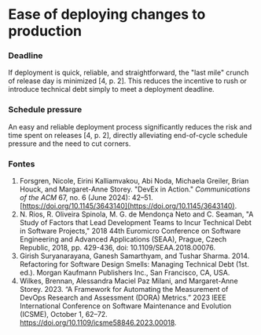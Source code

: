 # Ease of deploying changes to production

### Deadline
If deployment is quick, reliable, and straightforward, the "last mile" crunch of release day is minimized [4, p. 2]. This reduces the incentive to rush or introduce technical debt simply to meet a deployment deadline.

### Schedule pressure
An easy and reliable deployment process significantly reduces the risk and time spent on releases [4, p. 2], directly alleviating end-of-cycle schedule pressure and the need to cut corners.

### Fontes
1. Forsgren, Nicole, Eirini Kalliamvakou, Abi Noda, Michaela Greiler, Brian Houck, and Margaret-Anne Storey. "DevEx in Action." *Communications of the ACM* 67, no. 6 (June 2024): 42–51. [https://doi.org/10.1145/3643140](https://doi.org/10.1145/3643140).
2. N. Rios, R. Oliveira Spinola, M. G. de Mendonça Neto and C. Seaman, "A Study of Factors that Lead Development Teams to Incur Technical Debt in Software Projects," 2018 44th Euromicro Conference on Software Engineering and Advanced Applications (SEAA), Prague, Czech Republic, 2018, pp. 429-436, doi: 10.1109/SEAA.2018.00076.
3. Girish Suryanarayana, Ganesh Samarthyam, and Tushar Sharma. 2014. Refactoring for Software Design Smells: Managing Technical Debt (1st. ed.). Morgan Kaufmann Publishers Inc., San Francisco, CA, USA.
4. Wilkes, Brennan, Alessandra Maciel Paz Milani, and Margaret-Anne Storey. 2023. “A Framework for Automating the Measurement of DevOps Research and Assessment (DORA) Metrics.” 2023 IEEE International Conference on Software Maintenance and Evolution (ICSME), October 1, 62–72. https://doi.org/10.1109/icsme58846.2023.00018.